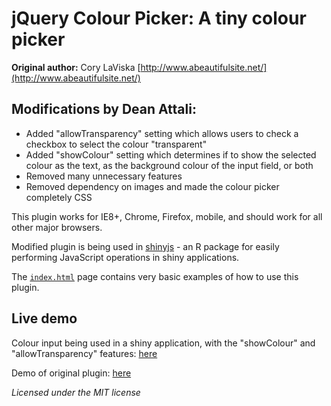 # jQuery Colour Picker: A tiny colour picker

**Original author:** Cory LaViska [http://www.abeautifulsite.net/](http://www.abeautifulsite.net/)

## Modifications by Dean Attali:  

- Added "allowTransparency" setting which allows users to check a checkbox to select the colour "transparent"
- Added "showColour" setting which determines if to show the selected colour as the text, as the background colour of the input field, or both
- Removed many unnecessary features 
- Removed dependency on images and made the colour picker completely CSS

This plugin works for IE8+, Chrome, Firefox, mobile, and should work for all other major browsers.

Modified plugin is being used in [shinyjs](https://github.com/daattali/shinyjs/) - an R package for easily performing JavaScript operations in shiny applications.

The [`index.html`](./index.html) page contains very basic examples of how to use this plugin.

## Live demo

Colour input being used in a shiny application, with the "showColour" and "allowTransparency" features: [here](http://daattali.com/shiny/colourInput/)

Demo of original plugin: [here](http://labs.abeautifulsite.net/jquery-minicolors/)

_Licensed under the MIT license_
